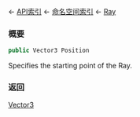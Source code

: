 ← [API索引](Api-Index) ← [命名空间索引](Namespace-Index) ← [Ray](VRageMath.Ray)

### 概要

```csharp
public Vector3 Position
```

Specifies the starting point of the Ray.

### 返回

[Vector3](VRageMath.Vector3)

